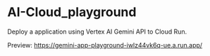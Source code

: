 # AI-Cloud_playground
Deploy a application using Vertex AI Gemini API to Cloud Run.


Preview: https://gemini-app-playground-iwlz44vk6q-ue.a.run.app/
